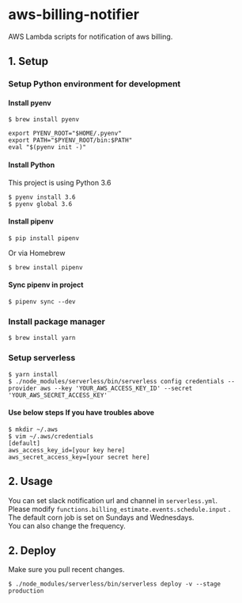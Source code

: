 # aws-billing-notifier
AWS Lambda scripts for notification of aws billing.

## 1. Setup

### Setup Python environment for development

#### Install pyenv

```
$ brew install pyenv
```

```
export PYENV_ROOT="$HOME/.pyenv"
export PATH="$PYENV_ROOT/bin:$PATH"
eval "$(pyenv init -)"
```

#### Install Python

This project is using Python 3.6

```
$ pyenv install 3.6
$ pyenv global 3.6
```

#### Install pipenv

```
$ pip install pipenv
```

Or via Homebrew

```
$ brew install pipenv
```

#### Sync pipenv in project

```
$ pipenv sync --dev
```

### Install package manager

```
$ brew install yarn
```

### Setup serverless

```
$ yarn install
$ ./node_modules/serverless/bin/serverless config credentials --provider aws --key 'YOUR_AWS_ACCESS_KEY_ID' --secret 'YOUR_AWS_SECRET_ACCESS_KEY'
```

#### Use below steps If you have troubles above

```
$ mkdir ~/.aws
$ vim ~/.aws/credentials 
[default]
aws_access_key_id=[your key here]
aws_secret_access_key=[your secret here]
```

## 2. Usage
You can set slack notification url and channel in `serverless.yml`.  
Please modify `functions.billing_estimate.events.schedule.input` .  
The default corn job is set on Sundays and Wednesdays.   
You can also change the frequency.  

## 2. Deploy

Make sure you pull recent changes.

```
$ ./node_modules/serverless/bin/serverless deploy -v --stage production
```

